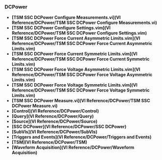 ### DCPower
- **[TSM SSC DCPower Configure Measurements.vi](VI Reference/DCPower/TSM SSC DCPower Configure Measurements.vi)**
- **[TSM SSC DCPower Configure Settings.vim](VI Reference/DCPower/TSM SSC DCPower Configure Settings.vim)**
- **[TSM SSC DCPower Force Current Asymmetric Limits.vim](VI Reference/DCPower/TSM SSC DCPower Force Current Asymmetric Limits.vim)**
- **[TSM SSC DCPower Force Current Symmetric Limits.vim](VI Reference/DCPower/TSM SSC DCPower Force Current Symmetric Limits.vim)**
- **[TSM SSC DCPower Force Voltage Asymmetric Limits.vim](VI Reference/DCPower/TSM SSC DCPower Force Voltage Asymmetric Limits.vim)**
- **[TSM SSC DCPower Force Voltage Symmetric Limits.vim](VI Reference/DCPower/TSM SSC DCPower Force Voltage Symmetric Limits.vim)**
- **[TSM SSC DCPower Measure.vi](VI Reference/DCPower/TSM SSC DCPower Measure.vi)**
- **[Control](VI Reference/DCPower/Control)**
- **[Query](VI Reference/DCPower/Query)**
- **[Source](VI Reference/DCPower/Source)**
- **[SSC DCPower](VI Reference/DCPower/SSC DCPower)**
- **[SubVIs](VI Reference/DCPower/SubVIs)**
- **[Triggers and Events](VI Reference/DCPower/Triggers and Events)**
- **[TSM](VI Reference/DCPower/TSM)**
- **[Waveform Acquisition](VI Reference/DCPower/Waveform Acquisition)**
